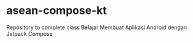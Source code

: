 # asean-compose-kt
Repository to complete class Belajar Membuat Aplikasi Android dengan Jetpack Compose
